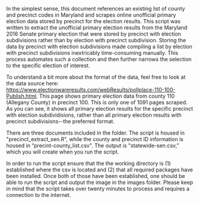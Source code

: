 In the simplest sense, this document references an existing list of county and precinct codes in Maryland and scrapes online unofficial primary election data stored by precinct for the election results. This script was written to extract the unofficial primary election results from the Maryland 2016 Senate primary election that were stored by precinct with election subdivisions rather than by election with precinct subdivision. Storing the data by precinct with election subdivisions made compiling a list by election with precinct subdivisions inextricably time-consuming manually. This process automates such a collection and then further narrows the selection to the specific election of interest. 

To understand a bit more about the format of the data, feel free to look at the data source here: https://www.electionwareresults.com/webResults/pollplace-110-100-Publish.html. This page shows primary election data from county 110 (Allegany County) in precinct 100. This is only one of 1091 pages scraped. As you can see, it shows all primary election results for the specific precinct with election subdividisions, rather than all primary election results with precinct subdivisions--the preferred format.

There are three documents included in the folder. The script is housed in "precinct_extract_sen.R", while the county and precinct ID information is housed in “precint-county_list.csv". The output is "statewide-sen.csv,” which you will create when you run the script.

In order to run the script ensure that the the working directory is (1) established where the csv is located and (2) that all required packages have been installed. Once both of those have been established, one should be able to run the script and output the image in the images folder. Please keep in mind that the script takes over twenty minutes to process and requires a connection to the internet. 